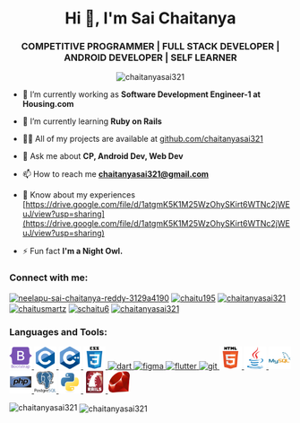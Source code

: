 <h1 align="center">Hi 👋, I'm Sai Chaitanya</h1>
<h3 align="center">COMPETITIVE PROGRAMMER | FULL STACK DEVELOPER | ANDROID DEVELOPER | SELF LEARNER</h3>

<p align="center"> <img src="https://komarev.com/ghpvc/?username=chaitanyasai321&label=Profile%20views&color=0e75b6&style=flat" alt="chaitanyasai321" /> </p>

- 🔭 I’m currently working as **Software Development Engineer-1 at Housing.com**

- 🌱 I’m currently learning **Ruby on Rails**

- 👨‍💻 All of my projects are available at [github.com/chaitanyasai321](github.com/chaitanyasai321)

- 💬 Ask me about **CP, Android Dev, Web Dev**

- 📫 How to reach me **chaitanyasai321@gmail.com**

- 📄 Know about my experiences [https://drive.google.com/file/d/1atgmK5K1M25WzOhySKirt6WTNc2jWEuJ/view?usp=sharing](https://drive.google.com/file/d/1atgmK5K1M25WzOhySKirt6WTNc2jWEuJ/view?usp=sharing)

- ⚡ Fun fact **I'm a Night Owl.**

<h3 align="left">Connect with me:</h3>
<p align="left">
<a href="https://linkedin.com/in/neelapu-sai-chaitanya-reddy-3129a4190" target="_blank"><img align="center" src="https://raw.githubusercontent.com/rahuldkjain/github-profile-readme-generator/master/src/images/icons/Social/linked-in-alt.svg" alt="neelapu-sai-chaitanya-reddy-3129a4190" height="30" width="40" /></a>
<a href="https://www.codechef.com/users/chaitu195" target="_blank"><img align="center" src="https://cdn.jsdelivr.net/npm/simple-icons@3.1.0/icons/codechef.svg" alt="chaitu195" height="30" width="40" /></a>
<a href="https://www.hackerrank.com/chaitanyasai321" target="_blank"><img align="center" src="https://raw.githubusercontent.com/rahuldkjain/github-profile-readme-generator/master/src/images/icons/Social/hackerrank.svg" alt="chaitanyasai321" height="30" width="40" /></a>
<a href="https://codeforces.com/profile/chaitusmartz" target="_blank"><img align="center" src="https://raw.githubusercontent.com/rahuldkjain/github-profile-readme-generator/master/src/images/icons/Social/codeforces.svg" alt="chaitusmartz" height="30" width="40" /></a>
<a href="https://www.leetcode.com/schaitu6" target="_blank"><img align="center" src="https://raw.githubusercontent.com/rahuldkjain/github-profile-readme-generator/master/src/images/icons/Social/leet-code.svg" alt="schaitu6" height="30" width="40" /></a>
<a href="https://auth.geeksforgeeks.org/user/chaitanyasai321" target="_blank"><img align="center" src="https://raw.githubusercontent.com/rahuldkjain/github-profile-readme-generator/master/src/images/icons/Social/geeks-for-geeks.svg" alt="chaitanyasai321" height="30" width="40" /></a>
</p>

<h3 align="left">Languages and Tools:</h3>
<p align="left"> <a href="https://getbootstrap.com" target="_blank" rel="noreferrer"> <img src="https://raw.githubusercontent.com/devicons/devicon/master/icons/bootstrap/bootstrap-plain-wordmark.svg" alt="bootstrap" width="40" height="40"/> </a> <a href="https://www.cprogramming.com/" target="_blank" rel="noreferrer"> <img src="https://raw.githubusercontent.com/devicons/devicon/master/icons/c/c-original.svg" alt="c" width="40" height="40"/> </a> <a href="https://www.w3schools.com/cpp/" target="_blank" rel="noreferrer"> <img src="https://raw.githubusercontent.com/devicons/devicon/master/icons/cplusplus/cplusplus-original.svg" alt="cplusplus" width="40" height="40"/> </a> <a href="https://www.w3schools.com/css/" target="_blank" rel="noreferrer"> <img src="https://raw.githubusercontent.com/devicons/devicon/master/icons/css3/css3-original-wordmark.svg" alt="css3" width="40" height="40"/> </a> <a href="https://dart.dev" target="_blank" rel="noreferrer"> <img src="https://www.vectorlogo.zone/logos/dartlang/dartlang-icon.svg" alt="dart" width="40" height="40"/> </a> <a href="https://www.figma.com/" target="_blank" rel="noreferrer"> <img src="https://www.vectorlogo.zone/logos/figma/figma-icon.svg" alt="figma" width="40" height="40"/> </a> <a href="https://flutter.dev" target="_blank" rel="noreferrer"> <img src="https://www.vectorlogo.zone/logos/flutterio/flutterio-icon.svg" alt="flutter" width="40" height="40"/> </a> <a href="https://git-scm.com/" target="_blank" rel="noreferrer"> <img src="https://www.vectorlogo.zone/logos/git-scm/git-scm-icon.svg" alt="git" width="40" height="40"/> </a> <a href="https://www.w3.org/html/" target="_blank" rel="noreferrer"> <img src="https://raw.githubusercontent.com/devicons/devicon/master/icons/html5/html5-original-wordmark.svg" alt="html5" width="40" height="40"/> </a> <a href="https://www.java.com" target="_blank" rel="noreferrer"> <img src="https://raw.githubusercontent.com/devicons/devicon/master/icons/java/java-original.svg" alt="java" width="40" height="40"/> </a> <a href="https://www.mysql.com/" target="_blank" rel="noreferrer"> <img src="https://raw.githubusercontent.com/devicons/devicon/master/icons/mysql/mysql-original-wordmark.svg" alt="mysql" width="40" height="40"/> </a> <a href="https://www.php.net" target="_blank" rel="noreferrer"> <img src="https://raw.githubusercontent.com/devicons/devicon/master/icons/php/php-original.svg" alt="php" width="40" height="40"/> </a> <a href="https://www.postgresql.org" target="_blank" rel="noreferrer"> <img src="https://raw.githubusercontent.com/devicons/devicon/master/icons/postgresql/postgresql-original-wordmark.svg" alt="postgresql" width="40" height="40"/> </a> <a href="https://www.python.org" target="_blank" rel="noreferrer"> <img src="https://raw.githubusercontent.com/devicons/devicon/master/icons/python/python-original.svg" alt="python" width="40" height="40"/> </a> <a href="https://rubyonrails.org" target="_blank" rel="noreferrer"> <img src="https://raw.githubusercontent.com/devicons/devicon/master/icons/rails/rails-original-wordmark.svg" alt="rails" width="40" height="40"/> </a> <a href="https://www.ruby-lang.org/en/" target="_blank" rel="noreferrer"> <img src="https://raw.githubusercontent.com/devicons/devicon/master/icons/ruby/ruby-original.svg" alt="ruby" width="40" height="40"/> </a> </p>

<p><img align="left" src="https://github-readme-stats.vercel.app/api/top-langs?username=chaitanyasai321&show_icons=true&locale=en&layout=compact" alt="chaitanyasai321" /></p>

<p>&nbsp;<img align="center" src="https://github-readme-stats.vercel.app/api?username=chaitanyasai321&show_icons=true&locale=en" alt="chaitanyasai321" /></p>
